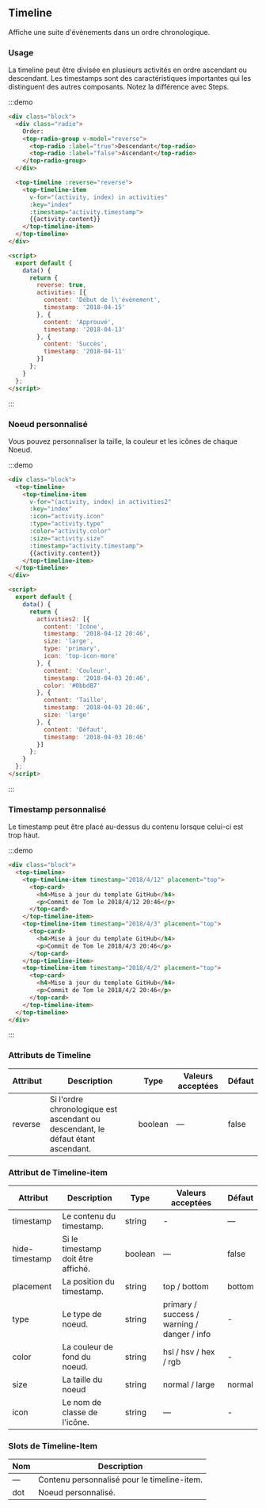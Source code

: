 ## Timeline

Affiche une suite d'évènements dans un ordre chronologique.

### Usage

La timeline peut être divisée en plusieurs activités en ordre ascendant ou descendant. Les timestamps sont des caractéristiques importantes qui les distinguent des autres composants. Notez la différence avec Steps.

:::demo
```html
<div class="block">
  <div class="radio">
    Order:
    <top-radio-group v-model="reverse">
      <top-radio :label="true">Descendant</top-radio>
      <top-radio :label="false">Ascendant</top-radio>
    </top-radio-group>
  </div>

  <top-timeline :reverse="reverse">
    <top-timeline-item
      v-for="(activity, index) in activities"
      :key="index"
      :timestamp="activity.timestamp">
      {{activity.content}}
    </top-timeline-item>
  </top-timeline>
</div>

<script>
  export default {
    data() {
      return {
        reverse: true,
        activities: [{
          content: 'Début de l\'évènement',
          timestamp: '2018-04-15'
        }, {
          content: 'Approuvé',
          timestamp: '2018-04-13'
        }, {
          content: 'Succès',
          timestamp: '2018-04-11'
        }]
      };
    }
  };
</script>
```
:::

### Noeud personnalisé

Vous pouvez personnaliser la taille, la couleur et les icônes de chaque Noeud.

:::demo
```html
<div class="block">
  <top-timeline>
    <top-timeline-item
      v-for="(activity, index) in activities2"
      :key="index"
      :icon="activity.icon"
      :type="activity.type"
      :color="activity.color"
      :size="activity.size"
      :timestamp="activity.timestamp">
      {{activity.content}}
    </top-timeline-item>
  </top-timeline>
</div>

<script>
  export default {
    data() {
      return {
        activities2: [{
          content: 'Icône',
          timestamp: '2018-04-12 20:46',
          size: 'large',
          type: 'primary',
          icon: 'top-icon-more'
        }, {
          content: 'Couleur',
          timestamp: '2018-04-03 20:46',
          color: '#0bbd87'
        }, {
          content: 'Taille',
          timestamp: '2018-04-03 20:46',
          size: 'large'
        }, {
          content: 'Défaut',
          timestamp: '2018-04-03 20:46'
        }]
      };
    }
  };
</script>
```
:::

### Timestamp personnalisé

Le timestamp peut être placé au-dessus du contenu lorsque celui-ci est trop haut.

:::demo
```html
<div class="block">
  <top-timeline>
    <top-timeline-item timestamp="2018/4/12" placement="top">
      <top-card>
        <h4>Mise à jour du template GitHub</h4>
        <p>Commit de Tom le 2018/4/12 20:46</p>
      </top-card>
    </top-timeline-item>
    <top-timeline-item timestamp="2018/4/3" placement="top">
      <top-card>
        <h4>Mise à jour du template GitHub</h4>
        <p>Commit de Tom le 2018/4/3 20:46</p>
      </top-card>
    </top-timeline-item>
    <top-timeline-item timestamp="2018/4/2" placement="top">
      <top-card>
        <h4>Mise à jour du template GitHub</h4>
        <p>Commit de Tom le 2018/4/2 20:46</p>
      </top-card>
    </top-timeline-item>
  </top-timeline>
</div>
```
:::

### Attributs de Timeline

| Attribut      | Description    | Type      | Valeurs acceptées | Défaut   |
|---------- |-------- |---------- |-------------  |-------- |
| reverse | Si l'ordre chronologique est ascendant ou descendant, le défaut étant ascendant. | boolean | — | false |

### Attribut de Timeline-item

| Attribut      | Description    | Type      | Valeurs acceptées | Défaut   |
|---------- |-------- |---------- |-------------  |-------- |
| timestamp     | Le contenu du timestamp. | string  | - | — |
| hide-timestamp  | Si le timestamp doit être affiché. | boolean | — | false |
| placement | La position du timestamp. | string | top / bottom | bottom |
| type | Le type de noeud. | string | primary / success / warning / danger / info | - |
| color | La couleur de fond du noeud. | string | hsl / hsv / hex / rgb | - |
| size | La taille du noeud | string | normal / large | normal |
| icon | Le nom de classe de l'icône. | string | — | - |

### Slots de Timeline-Item

| Nom | Description |
|------|--------|
| — | Contenu personnalisé pour le timeline-item. |
| dot | Noeud personnalisé. |
